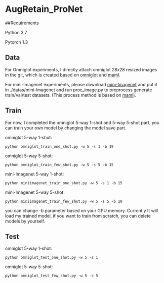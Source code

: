 # AugRetain_ProNet
##Requirements

Python 3.7

Pytorch 1.3

## Data

For Omniglot experiments, I directly attach omniglot 28x28 resized images in the git, which is created based on [omniglot](https://github.com/brendenlake/omniglot) and [maml](https://github.com/cbfinn/maml).

For mini-Imagenet experiments, please download [mini-Imagenet](https://drive.google.com/open?id=0B3Irx3uQNoBMQ1FlNXJsZUdYWEE) and put it in ./datas/mini-Imagenet and run proc_image.py to preprocess generate train/val/test datasets. (This process method is based on [maml](https://github.com/cbfinn/maml)).

## Train

For now, I completed the omniglot 5-way 1-shot and 5-way 5-shot part, you can train your own model by changing the model save part.

omniglot 5-way 1-shot:

```
python omniglot_train_one_shot.py -w 5 -s 1 -b 19 
```

omniglot 5-way 5-shot:

```
python omniglot_train_few_shot.py -w 5 -s 5 -b 15 
```

mini-Imagenet 5-way 1-shot:

```
python miniimagenet_train_one_shot.py -w 5 -s 1 -b 15
```

mini-Imagenet 5-way 5-shot:

```
python miniimagenet_train_few_shot.py -w 5 -s 5 -b 10
```

you can change -b parameter based on your GPU memory. Currently It will load my trained model, if you want to train from scratch, you can delete models by yourself.

## Test

omniglot 5-way 1-shot:

```
python omniglot_test_one_shot.py -w 5 -s 1
```

omniglot 5-way 5-shot:

```
python omniglot_test_few_shot.py -w 5 -s 5  
```

